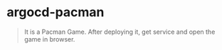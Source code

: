 # argocd-pacman
> It is a Pacman Game.
> After deploying it, get service  and open the game in browser.



